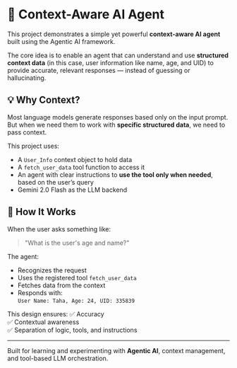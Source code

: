 # 🧠 Context-Aware AI Agent

This project demonstrates a simple yet powerful **context-aware AI agent** built using the Agentic AI framework.

The core idea is to enable an agent that can understand and use **structured context data** (in this case, user information like name, age, and UID) to provide accurate, relevant responses — instead of guessing or hallucinating.

## 💡 Why Context?

Most language models generate responses based only on the input prompt. But when we need them to work with **specific structured data**, we need to pass context.

This project uses:
- A `User_Info` context object to hold data
- A `fetch_user_data` tool function to access it
- An agent with clear instructions to **use the tool only when needed**, based on the user’s query
- Gemini 2.0 Flash as the LLM backend

## 🧠 How It Works

When the user asks something like:

> "What is the user's age and name?"

The agent:
- Recognizes the request
- Uses the registered tool `fetch_user_data`
- Fetches data from the context
- Responds with:  
  `User Name: Taha, Age: 24, UID: 335839`

This design ensures:
✅ Accuracy  
✅ Contextual awareness  
✅ Separation of logic, tools, and instructions

---

Built for learning and experimenting with **Agentic AI**, context management, and tool-based LLM orchestration.

